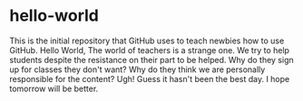 # hello-world
This is the initial repository that GitHub uses to teach newbies how to use GitHub.
Hello World,
The world of teachers is a strange one.  We try to help students despite the resistance on their part to be helped.
Why do they sign up for classes they don't want?  Why do they think we are personally responsible for the content?
Ugh!  Guess it hasn't been the best day.
I hope tomorrow will be better.
